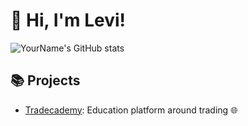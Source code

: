 # 👋 Hi, I'm Levi!

![YourName's GitHub stats](https://github-readme-stats.vercel.app/api?username=leviptz&show_icons=true&theme=radical)

## 📚 Projects
- [Tradecademy](www.tradecademy.de): Education platform around trading 🌐
